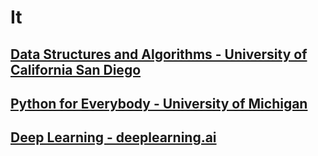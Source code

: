 # It
## [Data Structures and Algorithms - University of California San Diego](https://www.coursera.org/specializations/data-structures-algorithms?)
## [Python for Everybody - University of Michigan](https://www.coursera.org/learn/learning-how-to-learn?)
## [Deep Learning - deeplearning.ai](https://www.coursera.org/specializations/deep-learning)
